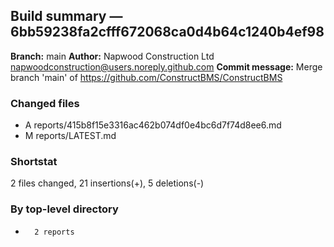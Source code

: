 ## Build summary — 6bb59238fa2cfff672068ca0d4b64c1240b4ef98

**Branch:** main
**Author:** Napwood Construction Ltd <napwoodconstruction@users.noreply.github.com>
**Commit message:** Merge branch 'main' of https://github.com/ConstructBMS/ConstructBMS

### Changed files
 - A	reports/415b8f15e3316ac462b074df0e4bc6d7f74d8ee6.md
 - M	reports/LATEST.md

### Shortstat
 2 files changed, 21 insertions(+), 5 deletions(-)

### By top-level directory
 -       2 reports
